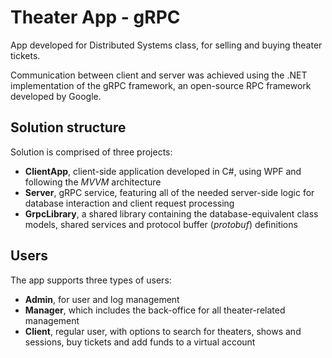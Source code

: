 # Theater App - gRPC

App developed for Distributed Systems class, for selling and buying theater tickets.

Communication between client and server was achieved using the .NET implementation of the gRPC framework, an open-source
RPC framework developed by Google.

## Solution structure

Solution is comprised of three projects:

- __ClientApp__, client-side application developed in C#, using WPF and following the _MVVM_ architecture
- __Server__, gRPC service, featuring all of the needed server-side logic for database interaction and client request
  processing
- __GrpcLibrary__, a shared library containing the database-equivalent class models, shared services and protocol
  buffer (_protobuf_) definitions

## Users

The app supports three types of users:

- __Admin__, for user and log management
- __Manager__, which includes the back-office for all theater-related management
- __Client__, regular user, with options to search for theaters, shows and sessions, buy tickets and add funds to a
  virtual account
